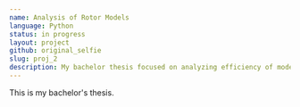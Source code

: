 ```yaml
---
name: Analysis of Rotor Models
language: Python
status: in progress
layout: project
github: original_selfie
slug: proj_2
description: My bachelor thesis focused on analyzing efficiency of models generated from Rotor project.
---
```

This is my bachelor's thesis.